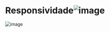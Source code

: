 # Responsividade![image](https://user-images.githubusercontent.com/99695264/189772806-2bafec0b-a8c3-406d-8257-e6fef1039db9.png)
![image](https://user-images.githubusercontent.com/99695264/189772849-d7ad35de-ccc2-44a9-90dc-175060767ee1.png)
